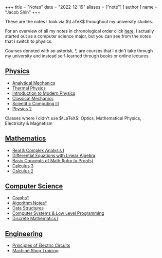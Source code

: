+++
title = "Notes"
date = "2022-12-19"
aliases = ["note"]
[ author ]
  name = "Jacob Shin"
+++

These are the notes I took via $\LaTeX$ throughout my university studies.

For an overview of all my notes in chronological order click [here](/tags/notes/). I actually started out as a computer science major, but you can see from the notes that I switch to physics.

Courses denoted with an asterisk, *, are courses that I didn't take through my university and instead self-learned through books or online lectures.


## [Physics](/physics)
* [Analytical Mechanics](/physics/analyticalmechanics)
* [Thermal Physics](/physics/thermal_physics)
* [Introduction to Modern Physics](/physics/modernphysics/)
* [Classical Mechanics](/physics/classicalmechanics/)
* [Scientific Computing III](/physics/scientificcomputing3/)
* [Physics 2](/physics/physics2/)

Classes where I didn't use $\LaTeX$: Optics, Mathematical Physics, Electricity & Magnetism

## [Mathematics](/mathematics)
* [Real & Complex Analysis I](/mathematics/realanalysis1/)
* [Differential Equations with Linear Algebra](/mathematics/diffeqlinear/)
* [Basic Concepts of Math (Intro to Proofs)](/mathematics/basicconcepts/)
* [Calculus 3](/mathematics/calc3/)
* [Calculus 2](/mathematics/calc2/)

## [Computer Science](/computer-science)
* [Graphs*](/computer-science/graphs)
* [Algorithm Notes*](/computer-science/algo-notes)
* [Data Structures](/computer-science/datastructures)
* [Computer Systems & Low Level Programming](/computer-science/low-level)
* [Discrete Mathematics I](/computer-science/discrete-maths-1)


## [Engineering](/engineering)
* [Principles of Electric Circuits](/engineering/electric-circuits)
* [Machine Shop Training](/engineering/machineshop)
